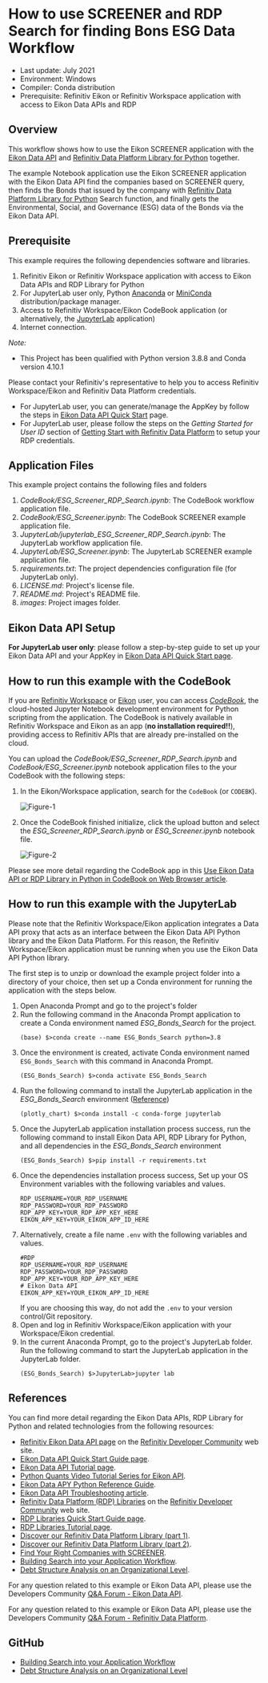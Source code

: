 # How to use SCREENER and RDP Search for finding Bons ESG Data Workflow
- Last update: July 2021
- Environment: Windows 
- Compiler: Conda distribution
- Prerequisite: Refinitiv Eikon or Refinitiv Workspace application with access to Eikon Data APIs and RDP


## <a id="overview"></a>Overview
This workflow shows how to use the Eikon SCREENER application with the [Eikon Data API](https://developers.refinitiv.com/en/api-catalog/eikon/eikon-data-api) and [Refinitiv Data Platform Library for Python](https://developers.refinitiv.com/en/api-catalog/refinitiv-data-platform/refinitiv-data-platform-libraries) together.


The example Notebook application use the Eikon SCREENER application with the Eikon Data API find the companies based on SCREENER query, then finds the Bonds that issued by the company with [Refinitiv Data Platform Library for Python](https://developers.refinitiv.com/en/api-catalog/refinitiv-data-platform/refinitiv-data-platform-libraries) Search function, and finally gets the Environmental, Social, and Governance (ESG) data of the Bonds via the Eikon Data API.

## <a id="prerequisite"></a>Prerequisite
This example requires the following dependencies software and libraries.
1. Refinitiv Eikon or Refinitiv Workspace application with access to Eikon Data APIs and RDP Library for Python
2. For JupyterLab user only, Python [Anaconda](https://www.anaconda.com/distribution/) or [MiniConda](https://docs.conda.io/en/latest/miniconda.html) distribution/package manager.
3. Access to Refinitiv Workspace/Eikon CodeBook application (or alternatively, the [JupyterLab](https://jupyterlab.readthedocs.io/en/stable/getting_started/installation.html) application)
4. Internet connection.

*Note:* 
- This Project has been qualified with Python version 3.8.8 and Conda version 4.10.1

Please contact your Refinitiv's representative to help you to access Refinitiv Workspace/Eikon and Refinitiv Data Platform credentials. 
* For JupyterLab user, you can generate/manage the AppKey by follow the steps in [Eikon Data API Quick Start](https://developers.refinitiv.com/en/api-catalog/eikon/eikon-data-api/quick-start) page.
* For JupyterLab user, please follow the steps on the *Getting Started for User ID* section of [Getting Start with Refinitiv Data Platform](https://developers.refinitiv.com/en/article-catalog/article/getting-start-with-refinitiv-data-platform) to setup your RDP credentials. 

## <a id="application_files"></a>Application Files
This example project contains the following files and folders
1. *CodeBook/ESG_Screener_RDP_Search.ipynb*: The CodeBook workflow application file.
2. *CodeBook/ESG_Screener.ipynb*: The CodeBook SCREENER example application file.
3. *JupyterLab/jupyterlab_ESG_Screener_RDP_Search.ipynb*: The JupyterLab workflow application file.
4. *JupyterLab/ESG_Screener.ipynb*: The JupyterLab SCREENER example application file.
5. *requirements.txt*: The project dependencies configuration file (for JupyterLab only).
6. *LICENSE.md*: Project's license file.
7. *README.md*: Project's README file.
8. *images*: Project images folder.

## <a id="eikon_setup"></a>Eikon Data API Setup

**For JupyterLab user only**: please follow a step-by-step guide to set up your Eikon Data API and your AppKey in [Eikon Data API Quick Start page](https://developers.refinitiv.com/en/api-catalog/eikon/eikon-data-api/quick-start). 

## <a id="running_codebook"></a>How to run this example with the CodeBook

If you are [Refinitiv Workspace](https://www.refinitiv.com/en/products/refinitiv-workspace) or [Eikon](https://www.refinitiv.com/en/products/eikon-trading-software) user, you can access [*CodeBook*](https://www.refinitiv.com/en/products/codebook), the cloud-hosted Jupyter Notebook development environment for Python scripting from the application. The CodeBook is natively available in Refinitiv Workspace and Eikon as an app (**no installation required!!**), providing access to Refinitiv APIs that are already pre-installed on the cloud.

You can upload the *CodeBook/ESG_Screener_RDP_Search.ipynb* and *CodeBook/ESG_Screener.ipynb* notebook application files to the your CodeBook with the following steps:

1. In the Eikon/Workspace application, search for the ```CodeBook``` (or ```CODEBK```).

    ![Figure-1](images/codebook_1.png "CodeBook application")
2. Once the CodeBook finished initialize, click the upload button and select the *ESG_Screener_RDP_Search.ipynb* or *ESG_Screener.ipynb* notebook file.

    ![Figure-2](images/codebook_2.png "Uploading files")

Please see more detail regarding the CodeBook app in this [Use Eikon Data API or RDP Library in Python in CodeBook on Web Browser article](https://developers.refinitiv.com/en/article-catalog/article/use-eikon-data-api-or-rdp-library-python-codebook-web-browser).

## <a id="running_jupyterlab"></a>How to run this example with the JupyterLab

Please note that the Refinitiv Workspace/Eikon application integrates a Data API proxy that acts as an interface between the Eikon Data API Python library and the Eikon Data Platform. For this reason, the Refinitiv Workspace/Eikon application must be running when you use the Eikon Data API Python library.

The first step is to unzip or download the example project folder into a directory of your choice, then set up a Conda environment for running the application with the steps below.

1. Open Anaconda Prompt and go to the project's folder
2. Run the following command in the Anaconda Prompt application to create a Conda environment named *ESG_Bonds_Search* for the project.
    ```
    (base) $>conda create --name ESG_Bonds_Search python=3.8
    ```
3. Once the environment is created, activate Conda environment named ```ESG_Bonds_Search``` with this command in Anaconda Prompt.
    ```
    (ESG_Bonds_Search) $>conda activate ESG_Bonds_Search
    ```
4. Run the following command to install the JupyterLab application in the *ESG_Bonds_Search* environment ([Reference](https://jupyterlab.readthedocs.io/en/stable/getting_started/installation.html))
    ```
    (plotly_chart) $>conda install -c conda-forge jupyterlab
    ```
5. Once the JupyterLab application installation process success, run the following command to install Eikon Data API, RDP Library for Python, and all dependencies in the *ESG_Bonds_Search* environment
    ```
    (ESG_Bonds_Search) $>pip install -r requirements.txt
    ```
6. Once the dependencies installation process success, Set up your OS Environment variables with the following variables and values.
    ```
    RDP_USERNAME=YOUR_RDP_USERNAME
    RDP_PASSWORD=YOUR_RDP_PASSWORD
    RDP_APP_KEY=YOUR_RDP_APP_KEY_HERE
    EIKON_APP_KEY=YOUR_EIKON_APP_ID_HERE
    ```
7. Alternatively, create a file name ```.env``` with the following variables and values.
    ```
    #RDP
    RDP_USERNAME=YOUR_RDP_USERNAME
    RDP_PASSWORD=YOUR_RDP_PASSWORD
    RDP_APP_KEY=YOUR_RDP_APP_KEY_HERE
    # Eikon Data API
    EIKON_APP_KEY=YOUR_EIKON_APP_ID_HERE
    ```
    If you are choosing this way, do not add the ```.env``` to your version control/Git repository.
7. Open and log in Refinitiv Workspace/Eikon application with your Workspace/Eikon credential.
8. In the current Anaconda Prompt, go to the project's JupyterLab folder. Run the following command to start the JupyterLab application in the JupyterLab folder.
    ```
    (ESG_Bonds_Search) $>JupyterLab>jupyter lab
    ```


## <a id="references"></a>References

You can find more detail regarding the Eikon Data APIs, RDP Library for Python and related technologies from the following resources:
* [Refinitiv Eikon Data API page](https://developers.refinitiv.com/en/api-catalog/eikon/eikon-data-api) on the [Refinitiv Developer Community](https://developers.refinitiv.com/) web site.
* [Eikon Data API Quick Start Guide page](https://developers.refinitiv.com/en/api-catalog/eikon/eikon-data-api/quick-start).
* [Eikon Data API Tutorial page](https://developers.refinitiv.com/en/api-catalog/eikon/eikon-data-api/tutorials).
* [Python Quants Video Tutorial Series for Eikon API](https://community.developers.refinitiv.com/questions/37865/announcement-new-python-quants-video-tutorial-seri.html).
* [Eikon Data APY Python Reference Guide](https://developers.refinitiv.com/en/api-catalog/eikon/eikon-data-api/documentation#eikon-data-ap-is-for-python-reference-guide).
* [Eikon Data API Troubleshooting article](https://developers.refinitiv.com/en/article-catalog/article/eikon-data-api-python-troubleshooting-refinitiv).
* [Refinitiv Data Platform (RDP) Libraries](https://developers.refinitiv.com/en/api-catalog/refinitiv-data-platform/refinitiv-data-platform-libraries) on the [Refinitiv Developer Community](https://developers.refinitiv.com/) web site.
* [RDP Libraries Quick Start Guide page](https://developers.refinitiv.com/en/api-catalog/refinitiv-data-platform/refinitiv-data-platform-libraries/quick-start).
* [RDP Libraries Tutorial page](https://developers.refinitiv.com/en/api-catalog/refinitiv-data-platform/refinitiv-data-platform-libraries/tutorials).
* [Discover our Refinitiv Data Platform Library (part 1)](https://developers.refinitiv.com/en/article-catalog/article/discover-our-refinitiv-data-platform-library-part-1).
* [Discover our Refinitiv Data Platform Library (part 2)](https://developers.refinitiv.com/en/article-catalog/article/discover-our-refinitiv-data-platform-library-part-2).
* [Find Your Right Companies with SCREENER](https://developers.refinitiv.com/en/article-catalog/article/find-your-right-companies-with-screener-eikon-data-apis-python).
* [Building Search into your Application Workflow](https://developers.refinitiv.com/en/article-catalog/article/building-search-into-your-application-workflow).
* [Debt Structure Analysis on an Organizational Level](https://developers.refinitiv.com/en/article-catalog/article/debt-structure-analysis-on-an-organizational-level).

For any question related to this example or Eikon Data API, please use the Developers Community [Q&A Forum - Eikon Data API](https://community.developers.refinitiv.com/spaces/92/eikon-scripting-apis.html).

For any question related to this example or Eikon Data API, please use the Developers Community [Q&A Forum - Refinitiv Data Platform](https://community.developers.refinitiv.com/spaces/231/index.html).


## <a id="github"><a>GitHub
    
- [Building Search into your Application Workflow](https://github.com/Refinitiv-API-Samples/Article.RDPLibrary.Python.Search)
- [Debt Structure Analysis on an Organizational Level](https://github.com/Refinitiv-API-Samples/Article.RDPLibrary.Python.DebtStructure) 